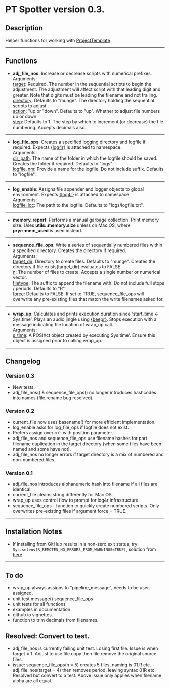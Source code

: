 # PT Spotter version 0.3.

## Description

Helper functions for working with [ProjectTemplate](http://projecttemplate.net/)

***

## Functions

* **adj_file_nos**: Increase or decrease scripts with numerical prefixes.  
Arguments:  
<u>target</u>: Required. The number in the sequential scripts to begin the
adjustment. The adjustment will affect script with that leading digit and
greater. Note that digits must be leading the filename and not trailing.  
<u>directory</u>: Defaults to "munge". The directory holding the sequential
scripts to adjust.  
<u>action</u>: "up or "down". Defaults to "up". Whether to adjust file numbers
up or down.  
<u>step</u>: Defaults to 1. The step by which to increment (or decrease) the
file numbering. Accepts decimals also.  

***

* **log_file_ops**: Creates a specified logging directory and logfile if
required.
Expects [{log4r}](https://cran.r-project.org/package=log4r) is attached to
namespace.  
Arguments:  
<u>dir_path</u>: The name of the folder in which the logfile should be saved.
Creates the folder if required. Defaults to "logs".  
<u>logfile_nm</u>: Provide a name for the logfile. Do not include suffix.
Defaults to "logfile".  

***

* **log_enable**: Assigns file appender and logger objects to global
environment.
Expects [{log4r}](https://cran.r-project.org/package=log4r) is attached to
namespace.  
Arguments:  
<u>logfile_loc</u>: The path to the logfile. Defaults to "logs/logfile.txt".

***

* **memory_report**: Performs a manual garbage collection. Print memory size.
Uses **utils::memory.size** unless on Mac OS, where **pryr::mem_used** is used
instead. 

***

* **sequence_file_ops**:  Write a series of sequentially numbered files within a
specified directory. Creates the directory if required.  
Arguments:  
<u>target_dir</u>: Directory to create files. Defaults to "munge". Creates
the directory if file.exists(target_dir) evaluates to FALSE.  
<u>n</u>: The number of files to create. Accepts a single number or numerical
vector.  
<u>filetype</u>: The suffix to append the filename with. Do not include full
stops / periods. Defaults to "R".  
<u>force</u>: Defaults to FALSE. If set to TRUE, sequence_file_ops will
overwrite any pre-existing files that match the write filenames asked for.

***

* **wrap_up**: Calculates and prints execution duration since
'start_time <- Sys.time'.
Plays an audio jingle using [{beepr}](https://cran.r-project.org/package=beepr).
Stops execution with a message indicating file location of wrap_up call.  
Arguments:  
<u>s_time</u>: A POSIXct object created by executing Sys.time'. Ensure this
object is assigned prior to calling wrap_up.  

***

## Changelog

### Version 0.3

* New tests.
* adj_file_nos() & sequence_file_ops() no longer introduces hashcodes into names
(file.rename bug resolved).

### Version 0.2

* current_file now uses basename() for more efficient implementation.
* log_enable asks for log_file_ops if logfile does not exist.
* Prefers assign over <<- with position parameter.
* adj_file_nos and sequence_file_ops use filename hashes for part filename
duplication in the target directory (when some files have been named and some
have not).
* adj_file_nos no longer errors if target directory is a mix of numbered and
non-numbered files.

### Version 0.1

* adj_file_nos introduces alphanumeric hash into filename if all files are
identical.
* current_file cleans string differently for Mac OS.
* wrap_up uses control flow to prompt for log4r infrastructure.
* sequence_file_ops - function to quickly create numbered scripts. Only
overwrites pre-existing files if argument force = TRUE.

***

## Installation Notes

* If installing from GitHub results in a non-zero exit status, try:
`Sys.setenv(R_REMOTES_NO_ERRORS_FROM_WARNINGS=TRUE)`, solution from [here](https://github.com/r-lib/remotes/issues/434).

***

## To do

* wrap_up always assigns to "pipeline_message", needs to be user assigned.
* unit test message() sequence_file_ops
* unit tests for all functions 
* examples in documentation
* github.io vignettes.
* function to trim decimals from filenames.

## Resolved: Convert to test.

* adj_file_nos is currently failing unit test. Losing first file. Issue is when 
target = 1. Adjust to use file.copy then file.remove the original source files.
* issue: sequence_file_ops(n = 5) creates 5 files, naming is 01.R etc.
adj_file_nos(target = 4) then removes period, leaving syntax 01R etc. Resolved
but convert to a test. Above issue only applies when filename alpha are all
equal.
